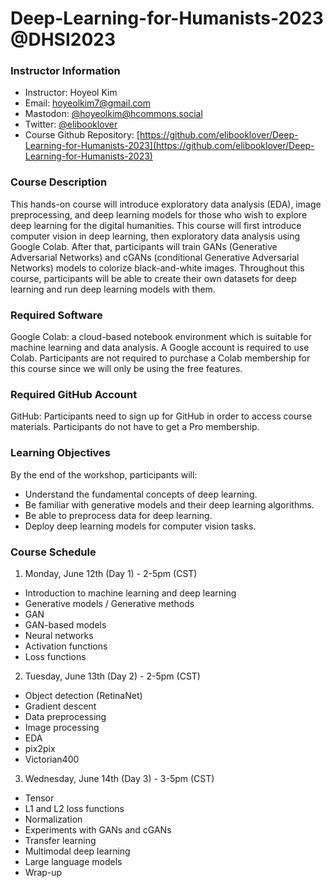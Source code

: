 # Deep-Learning-for-Humanists-2023 @DHSI2023

### Instructor Information
- Instructor: Hoyeol Kim
- Email: hoyeolkim7@gmail.com
- Mastodon: [@hoyeolkim@hcommons.social](https://hcommons.social/@hoyeolkim)
- Twitter: [@elibooklover](https://twitter.com/elibooklover)
- Course Github Repository: [https://github.com/elibooklover/Deep-Learning-for-Humanists-2023](https://github.com/elibooklover/Deep-Learning-for-Humanists-2023)

### Course Description
This hands-on course will introduce exploratory data analysis (EDA), image preprocessing, and deep learning models for those who wish to explore deep learning for the digital humanities. This course will first introduce computer vision in deep learning, then exploratory data analysis using Google Colab. After that, participants will train GANs (Generative Adversarial Networks) and cGANs (conditional Generative Adversarial Networks) models to colorize black-and-white images. Throughout this course, participants will be able to create their own datasets for deep learning and run deep learning models with them.

### Required Software
Google Colab: a cloud-based notebook environment which is suitable for machine learning and data analysis. A Google account is required to use Colab. Participants are not required to purchase a Colab membership for this course since we will only be using the free features.

### Required GitHub Account
GitHub: Participants need to sign up for GitHub in order to access course materials. Participants do not have to get a Pro membership.

### Learning Objectives
By the end of the workshop, participants will:

-	Understand the fundamental concepts of deep learning.
-	Be familiar with generative models and their deep learning algorithms.
-	Be able to preprocess data for deep learning.
-	Deploy deep learning models for computer vision tasks.

### Course Schedule
1. Monday, June 12th (Day 1) - 2-5pm (CST)
-	Introduction to machine learning and deep learning
-	Generative models / Generative methods
-	GAN
-	GAN-based models
-	Neural networks
-	Activation functions
-	Loss functions

2. Tuesday, June 13th (Day 2) - 2-5pm (CST)
-	Object detection (RetinaNet)
-	Gradient descent
-	Data preprocessing
-	Image processing
-	EDA
-	pix2pix 
-	Victorian400

3. Wednesday, June 14th (Day 3) - 3-5pm (CST)
-	Tensor
-	L1 and L2 loss functions
-	Normalization
-	Experiments with GANs and cGANs
-	Transfer learning
-	Multimodal deep learning
-	Large language models
-	Wrap-up

